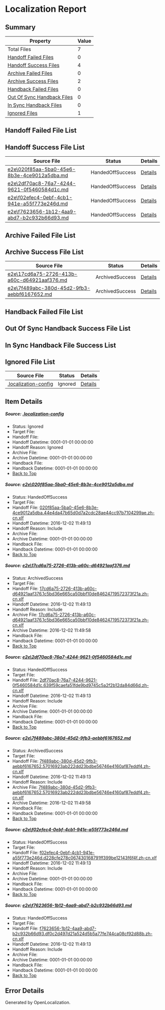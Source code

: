 # <a name='report-top'></a> Localization Report

## Summary
 Property | Value 
 -------- | ----- 
 Total Files | 7
[ Handoff Failed Files ](#handoff-failed-list)| 0
[ Handoff Success Files ](#handoff-success-list)| 4
[ Archive Failed Files ](#archive-failed-list)| 0
[ Archive Success Files ](#archive-success-list)| 2
[ Handback Failed Files ](#handback-failed-list)| 0
[ Out Of Sync Handback Files ](#outofsync-handback-success-list)| 0
[ In Sync Handback Files ](#insync-handback-success-list)| 0
[ Ignored Files ](#ignored-list)| 1

## <a name='handoff-failed-list'></a> Handoff Failed File List

## <a name='handoff-success-list'></a> Handoff Success File List
 Source File | Status | Details 
 ----------- | ------ | ------- 
 [e2e\020f85aa-5ba0-45e6-8b3e-4ce9012a5dba.md](https://github.com/OpenLocalizationTestOrg/ol-test0/blob/0ef2479742d4d64ea47f31249644119ba50d6b3c/e2e/020f85aa-5ba0-45e6-8b3e-4ce9012a5dba.md) | HandedOffSuccess | [Details](#0b6b4a23d22a7a6c63e21cc5655587e73fa6d9351)
 [e2e\2df70ac8-76a7-4244-9621-0f5460584d1c.md](https://github.com/OpenLocalizationTestOrg/ol-test0/blob/5e933b1f4be8f7736923218250d183542d3ab3a4/e2e/2df70ac8-76a7-4244-9621-0f5460584d1c.md) | HandedOffSuccess | [Details](#b1e4cc7fe7ce24178b23743ed6a0dfe33340ac5b3)
 [e2e\f02efec4-0ebf-4cb1-941e-a55f773e246d.md](https://github.com/OpenLocalizationTestOrg/ol-test0/blob/5e933b1f4be8f7736923218250d183542d3ab3a4/e2e/f02efec4-0ebf-4cb1-941e-a55f773e246d.md) | HandedOffSuccess | [Details](#8be20cc539f082723c594d5e866a967e5acf83c85)
 [e2e\f7623656-1b12-4aa9-abd7-b2c932b66d93.md](https://github.com/OpenLocalizationTestOrg/ol-test0/blob/323df6fb83ee14f57c0288e04d6efda7973ae5dc/e2e/f7623656-1b12-4aa9-abd7-b2c932b66d93.md) | HandedOffSuccess | [Details](#2dfd4dbbf9439086b3ea78628a1045c94a84ab186)

## <a name='archive-failed-list'></a> Archive Failed File List

## <a name='archive-success-list'></a> Archive Success File List
 Source File | Status | Details 
 ----------- | ------ | ------- 
 [e2e\17cd6a75-2726-413b-a60c-d64921aaf376.md](https://github.com/OpenLocalizationTestOrg/ol-test0/blob/18f967279363de1209edfbf817193b8817ff42ac/e2e/17cd6a75-2726-413b-a60c-d64921aaf376.md) | ArchivedSuccess | [Details](#aa1828aaf399ca22b4a0c05f49981ed40d4f94a42)
 [e2e\7f489abc-380d-45d2-9fb3-aebbf6167652.md](https://github.com/OpenLocalizationTestOrg/ol-test0/blob/18f967279363de1209edfbf817193b8817ff42ac/e2e/7f489abc-380d-45d2-9fb3-aebbf6167652.md) | ArchivedSuccess | [Details](#d705282a38e4b61a0289a5c059c6eace572e2edf4)

## <a name='handback-failed-list'></a> Handback Failed File List

## <a name='outofsync-handback-success-list'></a> Out Of Sync Handback Success File List

## <a name='insync-handback-success-list'></a> In Sync Handback File Success List

## <a name='ignored-list'></a> Ignored File List
 Source File | Status | Details 
 ----------- | ------ | ------- 
 [.localization-config](https://github.com/OpenLocalizationTestOrg/ol-test0/blob/18f967279363de1209edfbf817193b8817ff42ac/.localization-config) | Ignored | [Details](#c268a05ecaa7ec85942ed632c29928ee5bd6da8d0)

## Item Details
##### <a name='c268a05ecaa7ec85942ed632c29928ee5bd6da8d0'></a> Source: [.localization-config](https://github.com/OpenLocalizationTestOrg/ol-test0/blob/18f967279363de1209edfbf817193b8817ff42ac/.localization-config)
* Status: Ignored
* Target File: 
* Handoff File: 
* Handoff Datetime: 0001-01-01 00:00:00
* Handoff Reason: Ignored
* Archive File: 
* Archive Datetime: 0001-01-01 00:00:00
* Handback File: 
* Handback Datetime: 0001-01-01 00:00:00
* [Back to Top](#report-top)

##### <a name='0b6b4a23d22a7a6c63e21cc5655587e73fa6d9351'></a> Source: [e2e\020f85aa-5ba0-45e6-8b3e-4ce9012a5dba.md](https://github.com/OpenLocalizationTestOrg/ol-test0/blob/0ef2479742d4d64ea47f31249644119ba50d6b3c/e2e/020f85aa-5ba0-45e6-8b3e-4ce9012a5dba.md)
* Status: HandedOffSuccess
* Target File: 
* Handoff File: [020f85aa-5ba0-45e6-8b3e-4ce9012a5dba.44e4da47b65d0d7a2cdc28ae44cc97b7104299ae.zh-cn.xlf](https://github.com/OpenLocalizationTestOrg/ol-test0-handoff/blob/d6ae839c10380e0d5ce64979ae7cf39ace3c1bde/ol-handoff/OpenLocalizationTestOrg/ol-test0-zhcn/shujia/ht/020f85aa-5ba0-45e6-8b3e-4ce9012a5dba.44e4da47b65d0d7a2cdc28ae44cc97b7104299ae.zh-cn.xlf)
* Handoff Datetime: 2016-12-02 11:49:13
* Handoff Reason: Include
* Archive File: 
* Archive Datetime: 0001-01-01 00:00:00
* Handback File: 
* Handback Datetime: 0001-01-01 00:00:00
* [Back to Top](#report-top)

##### <a name='aa1828aaf399ca22b4a0c05f49981ed40d4f94a42'></a> Source: [e2e\17cd6a75-2726-413b-a60c-d64921aaf376.md](https://github.com/OpenLocalizationTestOrg/ol-test0/blob/18f967279363de1209edfbf817193b8817ff42ac/e2e/17cd6a75-2726-413b-a60c-d64921aaf376.md)
* Status: ArchivedSuccess
* Target File: 
* Handoff File: [17cd6a75-2726-413b-a60c-d64921aaf376.1c5bd36e665ca50bbf10de84624719572373f21a.zh-cn.xlf](https://github.com/OpenLocalizationTestOrg/ol-test0-handoff/blob/d6ae839c10380e0d5ce64979ae7cf39ace3c1bde/ol-handoff/OpenLocalizationTestOrg/ol-test0-zhcn/shujia/ht/17cd6a75-2726-413b-a60c-d64921aaf376.1c5bd36e665ca50bbf10de84624719572373f21a.zh-cn.xlf)
* Handoff Datetime: 2016-12-02 11:49:13
* Handoff Reason: Include
* Archive File: [17cd6a75-2726-413b-a60c-d64921aaf376.1c5bd36e665ca50bbf10de84624719572373f21a.zh-cn.xlf](https://github.com/OpenLocalizationTestOrg/ol-test0-handoff/blob/3ec2c2c16c3e5352c26d18b8366873f06e61b105/ol-archive/OpenLocalizationTestOrg/ol-test0-zhcn/shujia/ht/17cd6a75-2726-413b-a60c-d64921aaf376.1c5bd36e665ca50bbf10de84624719572373f21a.zh-cn.xlf)
* Archive Datetime: 2016-12-02 11:49:58
* Handback File: 
* Handback Datetime: 0001-01-01 00:00:00
* [Back to Top](#report-top)

##### <a name='b1e4cc7fe7ce24178b23743ed6a0dfe33340ac5b3'></a> Source: [e2e\2df70ac8-76a7-4244-9621-0f5460584d1c.md](https://github.com/OpenLocalizationTestOrg/ol-test0/blob/5e933b1f4be8f7736923218250d183542d3ab3a4/e2e/2df70ac8-76a7-4244-9621-0f5460584d1c.md)
* Status: HandedOffSuccess
* Target File: 
* Handoff File: [2df70ac8-76a7-4244-9621-0f5460584d1c.639f59caefa51fde9bd9745c5a2f2b12da84d66d.zh-cn.xlf](https://github.com/OpenLocalizationTestOrg/ol-test0-handoff/blob/d6ae839c10380e0d5ce64979ae7cf39ace3c1bde/ol-handoff/OpenLocalizationTestOrg/ol-test0-zhcn/shujia/ht/2df70ac8-76a7-4244-9621-0f5460584d1c.639f59caefa51fde9bd9745c5a2f2b12da84d66d.zh-cn.xlf)
* Handoff Datetime: 2016-12-02 11:49:13
* Handoff Reason: Include
* Archive File: 
* Archive Datetime: 0001-01-01 00:00:00
* Handback File: 
* Handback Datetime: 0001-01-01 00:00:00
* [Back to Top](#report-top)

##### <a name='d705282a38e4b61a0289a5c059c6eace572e2edf4'></a> Source: [e2e\7f489abc-380d-45d2-9fb3-aebbf6167652.md](https://github.com/OpenLocalizationTestOrg/ol-test0/blob/18f967279363de1209edfbf817193b8817ff42ac/e2e/7f489abc-380d-45d2-9fb3-aebbf6167652.md)
* Status: ArchivedSuccess
* Target File: 
* Handoff File: [7f489abc-380d-45d2-9fb3-aebbf6167652.57016923ab222dd23bdbe56746e4160af87eddf4.zh-cn.xlf](https://github.com/OpenLocalizationTestOrg/ol-test0-handoff/blob/d6ae839c10380e0d5ce64979ae7cf39ace3c1bde/ol-handoff/OpenLocalizationTestOrg/ol-test0-zhcn/shujia/ht/7f489abc-380d-45d2-9fb3-aebbf6167652.57016923ab222dd23bdbe56746e4160af87eddf4.zh-cn.xlf)
* Handoff Datetime: 2016-12-02 11:49:13
* Handoff Reason: Include
* Archive File: [7f489abc-380d-45d2-9fb3-aebbf6167652.57016923ab222dd23bdbe56746e4160af87eddf4.zh-cn.xlf](https://github.com/OpenLocalizationTestOrg/ol-test0-handoff/blob/3ec2c2c16c3e5352c26d18b8366873f06e61b105/ol-archive/OpenLocalizationTestOrg/ol-test0-zhcn/shujia/ht/7f489abc-380d-45d2-9fb3-aebbf6167652.57016923ab222dd23bdbe56746e4160af87eddf4.zh-cn.xlf)
* Archive Datetime: 2016-12-02 11:49:58
* Handback File: 
* Handback Datetime: 0001-01-01 00:00:00
* [Back to Top](#report-top)

##### <a name='8be20cc539f082723c594d5e866a967e5acf83c85'></a> Source: [e2e\f02efec4-0ebf-4cb1-941e-a55f773e246d.md](https://github.com/OpenLocalizationTestOrg/ol-test0/blob/5e933b1f4be8f7736923218250d183542d3ab3a4/e2e/f02efec4-0ebf-4cb1-941e-a55f773e246d.md)
* Status: HandedOffSuccess
* Target File: 
* Handoff File: [f02efec4-0ebf-4cb1-941e-a55f773e246d.d228cfe278c067430168791ff399be12143f6f4f.zh-cn.xlf](https://github.com/OpenLocalizationTestOrg/ol-test0-handoff/blob/d6ae839c10380e0d5ce64979ae7cf39ace3c1bde/ol-handoff/OpenLocalizationTestOrg/ol-test0-zhcn/shujia/ht/f02efec4-0ebf-4cb1-941e-a55f773e246d.d228cfe278c067430168791ff399be12143f6f4f.zh-cn.xlf)
* Handoff Datetime: 2016-12-02 11:49:13
* Handoff Reason: Include
* Archive File: 
* Archive Datetime: 0001-01-01 00:00:00
* Handback File: 
* Handback Datetime: 0001-01-01 00:00:00
* [Back to Top](#report-top)

##### <a name='2dfd4dbbf9439086b3ea78628a1045c94a84ab186'></a> Source: [e2e\f7623656-1b12-4aa9-abd7-b2c932b66d93.md](https://github.com/OpenLocalizationTestOrg/ol-test0/blob/323df6fb83ee14f57c0288e04d6efda7973ae5dc/e2e/f7623656-1b12-4aa9-abd7-b2c932b66d93.md)
* Status: HandedOffSuccess
* Target File: 
* Handoff File: [f7623656-1b12-4aa9-abd7-b2c932b66d93.df0c2d497d21a524d5b5a77fe744ca08cf92d88b.zh-cn.xlf](https://github.com/OpenLocalizationTestOrg/ol-test0-handoff/blob/d6ae839c10380e0d5ce64979ae7cf39ace3c1bde/ol-handoff/OpenLocalizationTestOrg/ol-test0-zhcn/shujia/ht/f7623656-1b12-4aa9-abd7-b2c932b66d93.df0c2d497d21a524d5b5a77fe744ca08cf92d88b.zh-cn.xlf)
* Handoff Datetime: 2016-12-02 11:49:13
* Handoff Reason: Include
* Archive File: 
* Archive Datetime: 0001-01-01 00:00:00
* Handback File: 
* Handback Datetime: 0001-01-01 00:00:00
* [Back to Top](#report-top)


## Error Details

Generated by OpenLocalization.

